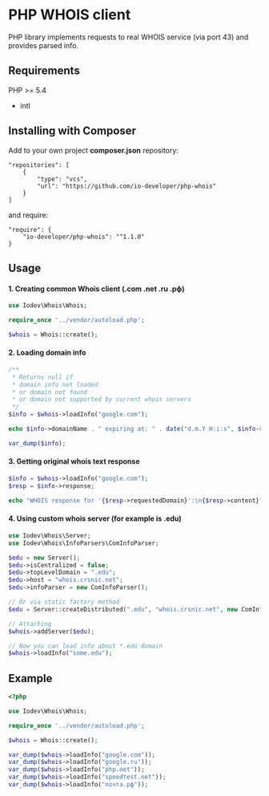 # PHP WHOIS client
PHP library implements requests to real WHOIS service (via port 43) and provides parsed info.

## Requirements
PHP >= 5.4
- intl

## Installing with Composer
Add to your own project __composer.json__ repository:
````
"repositories": [
    {
        "type": "vcs",
        "url": "https://github.com/io-developer/php-whois"
    }
]
````
and require:
````
"require": {
    "io-developer/php-whois": "^1.1.0"
}
````


## Usage

#### 1. Creating common Whois client (.com .net .ru .рф)

```php
use Iodev\Whois\Whois;

require_once '../vendor/autoload.php';

$whois = Whois::create();
```

#### 2. Loading domain info

```php
/**
 * Returns null if
 * domain info not loaded
 * or domain not found
 * or domain not supported by current whois servers
 */
$info = $whois->loadInfo("google.com");

echo $info->domainName . " expiring at: " . date("d.m.Y H:i:s", $info->expirationDate);

var_dump($info);
```

#### 3. Getting original whois text response

```php
$info = $whois->loadInfo("google.com");
$resp = $info->response;

echo "WHOIS response for '{$resp->requestedDomain}':\n{$resp->content}";
```

#### 4. Using custom whois server (for example is .edu)

```php
use Iodev\Whois\Server;
use Iodev\Whois\InfoParsers\ComInfoParser;

$edu = new Server();
$edu->isCentralized = false;
$edu->topLevelDomain = ".edu";
$edu->host = "whois.crsnic.net";
$edu->infoParser = new ComInfoParser();

// Or via static factory method
$edu = Server::createDistributed(".edu", "whois.crsnic.net", new ComInfoParser());

// Attaching
$whois->addServer($edu);

// Now you can load info about *.edu domain
$whois->loadInfo("some.edu");
```


## Example

```php
<?php

use Iodev\Whois\Whois;

require_once '../vendor/autoload.php';

$whois = Whois::create();

var_dump($whois->loadInfo("google.com"));
var_dump($whois->loadInfo("google.ru"));
var_dump($whois->loadInfo("php.net"));
var_dump($whois->loadInfo("speedtest.net"));
var_dump($whois->loadInfo("почта.рф"));
```
